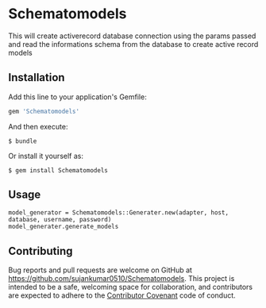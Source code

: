 # Schematomodels

This will create activerecord database connection using the params passed
and read the informations schema from the database to create active record models

## Installation

Add this line to your application's Gemfile:

```ruby
gem 'Schematomodels'
```

And then execute:

    $ bundle

Or install it yourself as:

    $ gem install Schematomodels

## Usage
```
model_generator = Schematomodels::Generater.new(adapter, host, database, username, password)
model_generater.generate_models
```

## Contributing

Bug reports and pull requests are welcome on GitHub at https://github.com/sujankumar0510/Schematomodels. This project is intended to be a safe, welcoming space for collaboration, and contributors are expected to adhere to the [Contributor Covenant](http://contributor-covenant.org) code of conduct.


